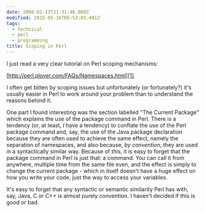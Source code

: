 ```yaml
---
date: 2008-02-13T21:31:46.000Z
modified: 2015-05-16T05:53:03.401Z
tags:
  - technical
  - perl
  - programming
title: Scoping in Perl
---
```


I just read a very clear tutorial on Perl scoping mechanisms: 

[http://perl.plover.com/FAQs/Namespaces.html][1]

I often get bitten by scoping issues but unfortunately (or fortunately?)
it's usually easier in Perl to work around your problem than to understand
the reasons behind it.

One part I found interesting was the section labelled "The Current Package"
which explains the use of the package command in Perl.  There is a tendency
(or, at least, *I* have a tendency) to conflate the use of the Perl package
command and, say, the use of the Java package declaration because they are
often used to achieve the same effect, namely the separation of namespaces,
and also because, *by convention*, they are used in a syntactically similar
way.  Because of this, it is easy to forget that the package command in Perl
is just that: a command. You can call it from anywhere, multiple time from
the same file even, and the effect is simply to change the current package -
which in itself doesn't have a huge effect on how you write your code, just
the way to access your variables.

It's easy to forget that any syntactic or semantic similarity Perl has with,
say, Java, C or C++ is almost purely convention.  I haven't decided if this
is good or bad.

[1]: http://perl.plover.com/FAQs/Namespaces.html

